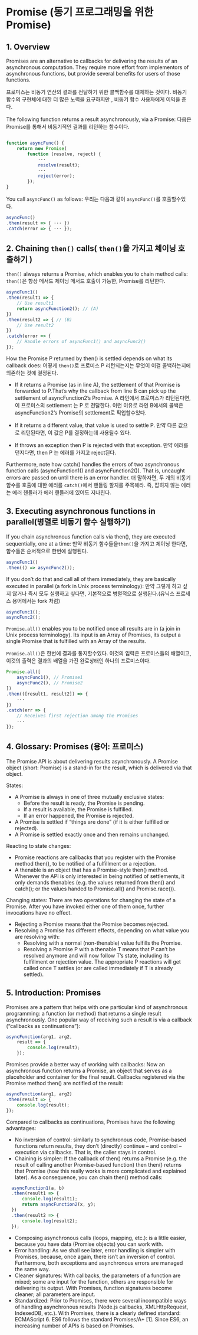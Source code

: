 # Promise (동기 프로그래밍을 위한 Promise)


## 1. Overview
Promises are an alternative to callbacks for delivering the results of an asynchronous computation. They require more effort from implementors of asynchronous functions, but provide several benefits for users of those functions.

  프로미스는 비동기 연산의 결과를 전달하기 위한 콜백함수를 대체하는 것이다.
  비동기 함수의 구현체에 대한 더 많은 노력을 요구하지만 , 비동기 함수 사용자에게 이익을 준다.


The following function returns a result asynchronously, via a Promise:
다음은 Promise를 통해서 비동기적인 결과를 리턴하는 함수이다.
```js

function asyncFunc() {
    return new Promise(
        function (resolve, reject) {
            ···
            resolve(result);
            ···
            reject(error);
        });
}

```


You call `asyncFunc()` as follows:
우리는 다음과 같이 `asyncFunc()`를 호출할수있다.

```js
asyncFunc()
.then(result => { ··· })
.catch(error => { ··· });
```


## 2. Chaining `then()` calls( `then()`을 가지고 체이닝 호출하기 )

`then()` always returns a Promise, which enables you to chain method calls:
  `then()`은 항상 메서드 체이닝 메서드 호출이 가능한, Promise를 리턴한다.

```js
asyncFunc1()
.then(result1 => {
    // Use result1
    return asyncFunction2(); // (A)
})
.then(result2 => { // (B)
    // Use result2
})
.catch(error => {
    // Handle errors of asyncFunc1() and asyncFunc2()
});
```

How the Promise P returned by then() is settled depends on what its callback does: 어떻게 `then()`로 프로미스 P 리턴되는지는 무엇이 이걸 콜백하는지에 의존하는 것에 결정된다.

* If it returns a Promise (as in line A), the settlement of that Promise is forwarded to P.That’s why the callback from line B can pick up the settlement of asyncFunction2’s Promise.
 A 라인에서 프로미스가  리턴된다면, 이 프로미스의 settlement 는 P 로 전달한다.
 이런 이유로 라인 B에서의 콜백은 asyncFunction2’s Promise의 settlement로 픽업할수있다.

* If it returns a different value, that value is used to settle P.
 만약 다른 값으로 리턴된다면, 이 값은 P를 결정하는데 사용될수 있다.

* If throws an exception then P is rejected with that exception. 만약 에러를 던지다면, then P 는 에러를 가지고 reject된다.

Furthermore, note how catch() handles the errors of two asynchronous function calls (asyncFunction1() and asyncFunction2()). That is, uncaught errors are passed on until there is an error handler.
더 말하자면, 두 개의 비동기함수를 호출에 대한 에러를 `catch()`에서 핸들링 할지를 주목해라.
즉, 잡히지 않는 에러는 에러 핸들러가 에러 핸들러에 있어도 지나친다.





## 3. Executing asynchronous functions in parallel(병렬로 비동기 함수 실행하기)


If you chain asynchronous function calls via then(), they are executed sequentially, one at a time:
만약 비동기 함수들을`then()`을 가지고 체이닝 한다면, 함수들은 순서적으로 한번에 실행된다.
```js
asyncFunc1()
.then(() => asyncFunc2());
```


If you don’t do that and call all of them immediately, they are basically executed in parallel (a fork in Unix process terminology):
만약 그렇게 하고 싶지 않거나 즉시 모두 실행하고 싶다면, 기본적으로 병렬적으로 실행된다.(유닉스 프로세스 용어에서는 fork 처럼)

```js
asyncFunc1();
asyncFunc2();
```
`Promise.all()` enables you to be notified once all results are in (a join in Unix process terminology). Its input is an Array of Promises, its output a single Promise that is fulfilled with an Array of the results.

`Promise.all()`은 한번에 결과를 통지할수있다. 이것의 입력은 프로미스들의 배열이고, 이것의 출력은 결과의 배열을 가진 완료상태인 하나의 프로미스이다.

```js
Promise.all([
    asyncFunc1(), // Promise1
    asyncFunc2(), // Promise2
])
.then(([result1, result2]) => {
    ···
})
.catch(err => {
    // Receives first rejection among the Promises
    ···
});
```

## 4. Glossary: Promises (용어: 프로미스)

The Promise API is about delivering results asynchronously. A Promise object (short: Promise) is a stand-in for the result, which is delivered via that object.

States:

* A Promise is always in one of three mutually exclusive states:
  * Before the result is ready, the Promise is pending.
  * If a result is available, the Promise is fulfilled.
  * If an error happened, the Promise is rejected.
* A Promise is settled if “things are done” (if it is either fulfilled or rejected).
* A Promise is settled exactly once and then remains unchanged.

Reacting to state changes:

* Promise reactions are callbacks that you register with the Promise method then(), to be notified of a fulfillment or a rejection.
* A thenable is an object that has a Promise-style then() method. Whenever the API is only interested in being notified of settlements, it only demands thenables (e.g. the values returned from then() and catch(); or the values handed to Promise.all() and Promise.race()).

Changing states: There are two operations for changing the state of a Promise. After you have invoked either one of them once, further invocations have no effect.

* Rejecting a Promise means that the Promise becomes rejected.
* Resolving a Promise has different effects, depending on what value you are resolving with:
  * Resolving with a normal (non-thenable) value fulfills the Promise.
  * Resolving a Promise P with a thenable T means that P can’t be resolved anymore and will now follow T’s state, including its fulfillment or rejection value. The appropriate P reactions will get called once T settles (or are called immediately if T is already settled).

## 5. Introduction: Promises

Promises are a pattern that helps with one particular kind of asynchronous programming: a function (or method) that returns a single result asynchronously. One popular way of receiving such a result is via a callback (“callbacks as continuations”):


```js
asyncFunction(arg1, arg2,
    result => {
        console.log(result);
    });
```

Promises provide a better way of working with callbacks: Now an asynchronous function returns a Promise, an object that serves as a placeholder and container for the final result. Callbacks registered via the Promise method then() are notified of the result:

```js
asyncFunction(arg1, arg2)
.then(result => {
    console.log(result);
});
```
Compared to callbacks as continuations, Promises have the following advantages:

* No inversion of control: similarly to synchronous code, Promise-based functions return results, they don’t (directly) continue – and control – execution via callbacks. That is, the caller stays in control.
* Chaining is simpler: If the callback of then() returns a Promise (e.g. the result of calling another Promise-based function) then then() returns that Promise (how this really works is more complicated and explained later). As a consequence, you can chain then() method calls:

```js
  asyncFunction1(a, b)
  .then(result1 => {
      console.log(result1);
      return asyncFunction2(x, y);
  })
  .then(result2 => {
      console.log(result2);
  });
```

* Composing asynchronous calls (loops, mapping, etc.): is a little easier, because you have data (Promise objects) you can work with.
* Error handling: As we shall see later, error handling is simpler with Promises, because, once again, there isn’t an inversion of control. Furthermore, both exceptions and asynchronous errors are managed the same way.
* Cleaner signatures: With callbacks, the parameters of a function are mixed; some are input for the function, others are responsible for delivering its output. With Promises, function signatures become cleaner; all parameters are input.
* Standardized: Prior to Promises, there were several incompatible ways of handling asynchronous results (Node.js callbacks, XMLHttpRequest, IndexedDB, etc.). With Promises, there is a clearly defined standard: ECMAScript 6. ES6 follows the standard Promises/A+ [1]. Since ES6, an increasing number of APIs is based on Promises.
